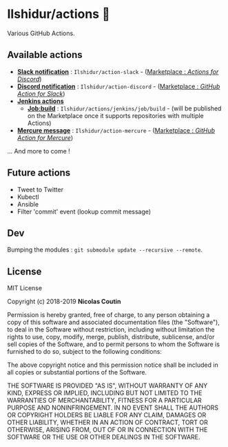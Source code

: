 # Ilshidur/actions 🚀

Various GitHub Actions.

## Available actions

* **[Slack notification](https://github.com/Ilshidur/action-slack)** : `Ilshidur/action-slack` - ([Marketplace : *Actions for Discord*](https://github.com/marketplace/actions/actions-for-discord))
* **[Discord notification](https://github.com/Ilshidur/action-discord)** : `Ilshidur/action-discord` - ([Marketplace : *GitHub Action for Slack*](https://github.com/marketplace/actions/github-action-for-slack))
* **[Jenkins actions](/jenkins)**
  * **[Job:build](/jenkins/job/build)** : `Ilshidur/actions/jenkins/job/build` - (will be published on the Marketplace once it supports repositories with multiple Actions)
* **[Mercure message](https://github.com/Ilshidur/action-mercure)** : `Ilshidur/action-mercure` - ([Marketplace : *GitHub Action for Mercure*](https://github.com/marketplace/actions/github-action-for-mercure))

... And more to come !

## Future actions

- Tweet to Twitter
- Kubectl
- Ansible
- Filter 'commit' event (lookup commit message)

## Dev

Bumping the modules : `git submodule update --recursive --remote`.

## License

MIT License

Copyright (c) 2018-2019 **Nicolas Coutin**

Permission is hereby granted, free of charge, to any person obtaining a copy
of this software and associated documentation files (the "Software"), to deal
in the Software without restriction, including without limitation the rights
to use, copy, modify, merge, publish, distribute, sublicense, and/or sell
copies of the Software, and to permit persons to whom the Software is
furnished to do so, subject to the following conditions:

The above copyright notice and this permission notice shall be included in all
copies or substantial portions of the Software.

THE SOFTWARE IS PROVIDED "AS IS", WITHOUT WARRANTY OF ANY KIND, EXPRESS OR
IMPLIED, INCLUDING BUT NOT LIMITED TO THE WARRANTIES OF MERCHANTABILITY,
FITNESS FOR A PARTICULAR PURPOSE AND NONINFRINGEMENT. IN NO EVENT SHALL THE
AUTHORS OR COPYRIGHT HOLDERS BE LIABLE FOR ANY CLAIM, DAMAGES OR OTHER
LIABILITY, WHETHER IN AN ACTION OF CONTRACT, TORT OR OTHERWISE, ARISING FROM,
OUT OF OR IN CONNECTION WITH THE SOFTWARE OR THE USE OR OTHER DEALINGS IN THE
SOFTWARE.
